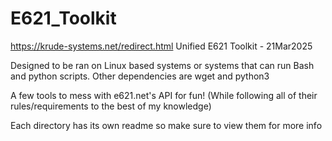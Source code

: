 # E621_Toolkit
https://krude-systems.net/redirect.html
Unified E621 Toolkit - 21Mar2025

Designed to be ran on Linux based systems or systems that can run Bash and python scripts.
Other dependencies are wget and python3

A few tools to mess with e621.net's API for fun! (While following all of their rules/requirements to the best of my knowledge)

Each directory has its own readme so make sure to view them for more info
